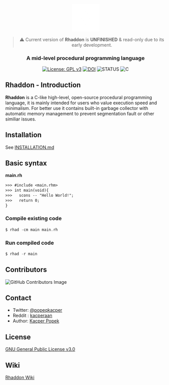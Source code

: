 <div align="center">

<a href="https://github.com/corsum/rhaddon"><img src="branding\logo2.png" width="17%"></img></a>
> :warning: Current version of **Rhaddon** is **UNFINISHED** & read-only due to its early development.
### A mid-level procedural programming language 
[![License: GPL v3](https://img.shields.io/badge/License-GPLv3-blue.svg)](https://www.gnu.org/licenses/gpl-3.0)
[![DOI](https://zenodo.org/badge/DOI/10.5281/zenodo.8216963.svg)](https://doi.org/10.5281/zenodo.8216963)
![STATUS](https://img.shields.io/badge/Status-Pre_Alpha-blue)
![C](https://img.shields.io/badge/Made_with-C-blue)
</div>

 ## Rhaddon - Introduction
 **Rhaddon** is a C-like high-level, open-source procedural programming language, it is mainly intended for users who value execution speed and minimalism. For better use it contains built-in garbage collector with automatic memory management to prevent segmentation fault or other similiar issues.

## Installation
See <a href="https://github.com/corsum/rhaddon/blob/main/INSTALLATION.md">INSTALLATION.md</a>

## Basic syntax
**main.rh**
```
>>> #include <main.rhm>
>>> int main(void){
>>>   scons -- "Hello World!";
>>>   return 0;
}
```
### Compile existing code
```c
$ rhad -cm main main.rh
```
### Run compiled code
```c
$ rhad -r main
```

## Contributors
![GitHub Contributors Image](https://contrib.rocks/image?repo=corsum/rhaddon)

## Contact
- Twitter: [@popeqkacper](https://twitter.com/popeqkacper) 
- Reddit : [kacperaan](https://reddit.com/u/kacperaan)
- Author: [Kacper Popek](https://github.com/kacperaan)

## License
<a href="LICENSE">GNU General Public License v3.0</a>

## Wiki
<a href="https://github.com/corsum/rhaddon/wiki">Rhaddon Wiki</a>
